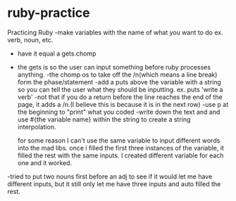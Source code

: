 # ruby-practice
Practicing Ruby
 -make variables with the name of what you want to do ex. verb, noun, etc.
 - have it equal a gets.chomp
 - the gets is so the user can input something before ruby processes anything.
 -the chomp os to take off the /n(which means a line break) form the phase/statement
 -add a puts above the variable with a string so you can tell the user what they should be inputting. ex. puts 'write a verb'
    -not that if you do a return before the line reaches the end of the page, it adds a /n.(I believe this is because it is in the next row)
-use p at the beginning to "print" what you coded
-write down the text and and use #{the variable name} within the string to create a string interpolation.

    for some reason I can't use the same variable to input different words into the mad libs. once i filled the first three instances of the variable, it filled the rest with the same inputs. 
    I created different  variable for each one and it worked.

-tried to put two nouns first before an adj to see  if it would let me have different inputs, but it still only let me have three inputs and auto filled the rest.
